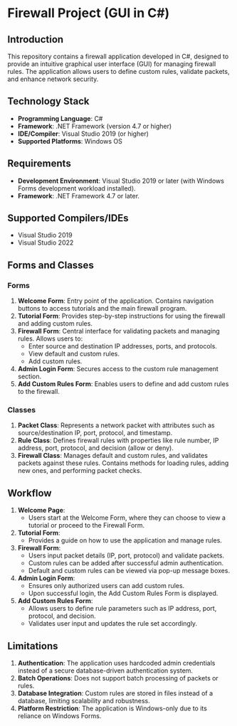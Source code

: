 # Firewall Project (GUI in C#)

## Introduction
This repository contains a firewall application developed in C#, designed to provide an intuitive graphical user interface (GUI) for managing firewall rules. The application allows users to define custom rules, validate packets, and enhance network security.

## Technology Stack
- **Programming Language**: C#
- **Framework**: .NET Framework (version 4.7 or higher)
- **IDE/Compiler**: Visual Studio 2019 (or higher)
- **Supported Platforms**: Windows OS

## Requirements
- **Development Environment**: Visual Studio 2019 or later (with Windows Forms development workload installed).
- **Framework**: .NET Framework 4.7 or later.

## Supported Compilers/IDEs
- Visual Studio 2019
- Visual Studio 2022

## Forms and Classes

### Forms
1. **Welcome Form**: Entry point of the application. Contains navigation buttons to access tutorials and the main firewall program.
2. **Tutorial Form**: Provides step-by-step instructions for using the firewall and adding custom rules.
3. **Firewall Form**: Central interface for validating packets and managing rules. Allows users to:
    - Enter source and destination IP addresses, ports, and protocols.
    - View default and custom rules.
    - Add custom rules.
4. **Admin Login Form**: Secures access to the custom rule management section.
5. **Add Custom Rules Form**: Enables users to define and add custom rules to the firewall.

### Classes
1. **Packet Class**: Represents a network packet with attributes such as source/destination IP, port, protocol, and timestamp.
2. **Rule Class**: Defines firewall rules with properties like rule number, IP address, port, protocol, and decision (allow or deny).
3. **Firewall Class**: Manages default and custom rules, and validates packets against these rules. Contains methods for loading rules, adding new ones, and performing packet checks.

## Workflow
1. **Welcome Page**:
   - Users start at the Welcome Form, where they can choose to view a tutorial or proceed to the Firewall Form.
2. **Tutorial Form**:
   - Provides a guide on how to use the application and manage rules.
3. **Firewall Form**:
   - Users input packet details (IP, port, protocol) and validate packets.
   - Custom rules can be added after successful admin authentication.
   - Default and custom rules can be viewed via pop-up message boxes.
4. **Admin Login Form**:
   - Ensures only authorized users can add custom rules.
   - Upon successful login, the Add Custom Rules Form is displayed.
5. **Add Custom Rules Form**:
   - Allows users to define rule parameters such as IP address, port, protocol, and decision.
   - Validates user input and updates the rule set accordingly.

## Limitations
1. **Authentication**: The application uses hardcoded admin credentials instead of a secure database-driven authentication system.
2. **Batch Operations**: Does not support batch processing of packets or rules.
3. **Database Integration**: Custom rules are stored in files instead of a database, limiting scalability and robustness.
4. **Platform Restriction**: The application is Windows-only due to its reliance on Windows Forms.
